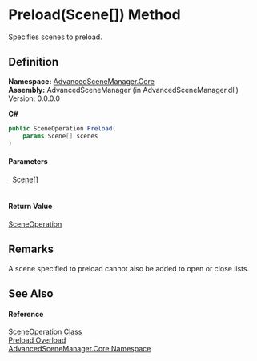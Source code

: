 # Preload(Scene[]) Method


Specifies scenes to preload.



## Definition
**Namespace:** <a href="N_AdvancedSceneManager_Core.md">AdvancedSceneManager.Core</a>  
**Assembly:** AdvancedSceneManager (in AdvancedSceneManager.dll) Version: 0.0.0.0

**C#**
``` C#
public SceneOperation Preload(
	params Scene[] scenes
)
```



#### Parameters
<dl><dt>  <a href="T_AdvancedSceneManager_Models_Scene.md">Scene</a>[]</dt><dd> </dd></dl>

#### Return Value
<a href="T_AdvancedSceneManager_Core_SceneOperation.md">SceneOperation</a>

## Remarks
A scene specified to preload cannot also be added to open or close lists.

## See Also


#### Reference
<a href="T_AdvancedSceneManager_Core_SceneOperation.md">SceneOperation Class</a>  
<a href="Overload_AdvancedSceneManager_Core_SceneOperation_Preload.md">Preload Overload</a>  
<a href="N_AdvancedSceneManager_Core.md">AdvancedSceneManager.Core Namespace</a>  
